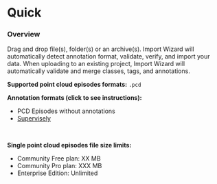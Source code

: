 # Quick

### Overview

Drag and drop file(s), folder(s) or an archive(s). Import Wizard will automatically detect annotation format, validate, verify, and import your data.
When uploading to an existing project, Import Wizard will automatically validate and merge classes, tags, and annotations.

**Supported point cloud episodes formats:** `.pcd`

**Annotation formats (click to see instructions):**

- PCD Episodes without annotations
- [Supervisely]()

<br>

**Single point cloud episodes file size limits:**

- Community Free plan: XX MB
- Community Pro plan: XXX MB
- Enterprise Edition: Unlimited
